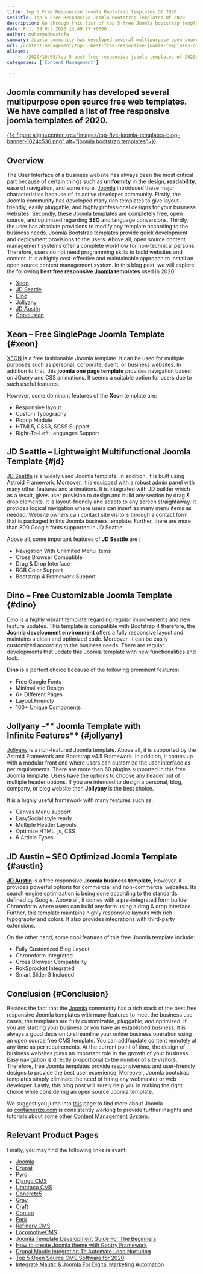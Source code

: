 ```yaml
---
title: Top 5 Free Responsive Joomla Bootstrap Templates Of 2020
seoTitle: Top 5 Free Responsive Joomla Bootstrap Templates Of 2020
description: Go through this list of top 5 free Joomla bootstrap templates for 2020. Choose the best one that fits the design and user experience of your business website.
date: Fri, 09 Oct 2020 13:49:17 +0000
author: muhammadmustafa
summary: Joomla community has developed several multipurpose open source free web templates. We have compiled a list of free responsive joomla templates of 2020.
url: /content-management/top-5-best-free-responsive-joomla-templates-of-2020/
aliases: 
    -  /2020/10/09/top-5-best-free-responsive-joomla-templates-of-2020/
categories: ['Content Management']

---
```

## Joomla community has developed several multipurpose open source free web templates. We have compiled a list of free responsive joomla templates of 2020.

[{{< figure align=center src="images/top-five-joomla-templates-blog-banner-1024x536.png" alt="joomla bootstrap templates">}}][1] 

## Overview

The User Interface of a business website has always been the most critical part because of certain things such as **uniformity** in the design, **readability**, ease of navigation, and some more. [Joomla][1] introduced these major characteristics because of its active developer community. Firstly, the Joomla community has developed many rich templates to give layout-friendly, easily pluggable, and highly professional designs for your business websites. Secondly, these [Joomla][1] templates are completely free, open source, and optimized regarding **SEO** and language conversions. Thirdly, the user has absolute provisions to modify any template according to the business needs. Joomla Bootstrap templates provide quick development and deployment provisions to the users. Above all, open source content management systems offer a complete workflow for non-technical persons. Therefore, users do not need programming skills to build websites and content. It is a highly cost-effective and maintainable approach to install an open source content management system. In this blog post, we will explore the following **best free responsive [Joomla][1] templates** used in 2020.

  * [Xeon][2]
  * [JD Seattle][3]
  * [Dino][4]
  * [Jollyany][5]
  * [JD Austin][6]
  * [Conclusion][7]

## **Xeon** – **Free SinglePage Joomla Template** {#xeon}

[XEON][8] is a free fashionable Joomla template. It can be used for multiple purposes such as personal, corporate, event, or business websites. In addition to that, this **joomla one page template** provides navigation based on JQuery and CSS animations. It seems a suitable option for users due to such useful features.

However, some dominant features of the **Xeon** template are:

  * Responsive layout
  * Custom Typography
  * Popup Module
  * HTML5, CSS3, SCSS Support
  * Right-To-Left Languages Support

## **JD Seattle** – **Lightweight Multifunctional Joomla Template** {#jd}

[JD Seattle][9] is a widely used Joomla template. In addition, it is built using Astroid Framework. Moreover, it is equipped with a robust admin panel with many other features and animations. It is integrated with JD builder which as a result, gives user provision to design and build any section by drag & drop elements. It is layout-friendly and adapts to any screen straightaway. It provides logical navigation where users can insert as many menu items as needed. Website owners can contact site visitors through a contact form that is packaged in this Joomla business template. Further, there are more than 800 Google fonts supported in JD Seattle.

Above all, some important features of **JD Seattle** are :

  * Navigation With Unlimited Menu Items
  * Cross Browser Compatible
  * Drag & Drop Interface
  * RGB Color Support
  * Bootstrap 4 Framework Support

## **Dino** – **Free Customizable Joomla Template** {#dino}

[Dino][10] is a highly vibrant template regarding regular improvements and new feature updates. This template is compatible with Bootstrap 4 therefore, the **Joomla development environment** offers a fully responsive layout and maintains a clean and optimized code. Moreover, It can be easily customized according to the business needs. There are regular developments that update this Joomla template with new functionalities and look. 

**Dino** is a perfect choice because of the following prominent features:

  * Free Google Fonts
  * Minimalistic Design
  * 6+ Different Pages
  * Layout Friendly
  * 100+ Unique Components

## **Jollyany** –** Joomla Template with Infinite Features** {#jollyany}

[Jollyany][11] is a rich-featured Joomla template. Above all, it is supported by the Astroid Framework and Bootstrap v4.5 Framework. In addition, it comes up with a modular front end where users can customize the user interface as per requirements. There are more than 60 plugins supported in this free Joomla template. Users have the options to choose any header out of multiple header options. If you are intended to design a personal, blog, company, or blog website then **Jollyany** is the best choice.

It is a highly useful framework with many features such as:

  * Canvas Menu support
  * EasySocial style ready
  * Multiple Header Layouts
  * Optimize HTML, js, CSS
  * 6 Article Types

## **JD Austin** – **SEO Optimized Joomla Template** {#austin}

**[JD Austin][12]** is a free responsive **Joomla business template**, However, it provides powerful options for commercial and non-commercial websites. Its search engine optimization is being done according to the standards defined by Google. Above all, it comes with a pre-integrated form builder Chronoform where users can build any form using a drag & drop interface. Further, this template maintains highly responsive layouts with rich typography and colors. It also provides integrations with third-party extensions.

On the other hand, some cool features of this free Joomla template include:

  * Fully Customized Blog Layout
  * Chronoform Integrated
  * Cross Browser Compatibility
  * RokSprocket Integrated
  * Smart Slider 3 Included

## Conclusion  {#Conclusion}

Besides the fact that the [Joomla][1] community has a rich stack of the best free responsive Joomla templates with many features to meet the business use cases, the templates are fully customizable, pluggable, and optimized. If you are starting your business or you have an established business, it is always a good decision to streamline your online business operation using an open source free CMS template. You can add/update content remotely at any time as per requirements. At the current point of time, the design of business websites plays an important role in the growth of your business. Easy navigation is directly proportional to the number of site visitors. Therefore, free Joomla templates provide responsiveness and user-friendly designs to provide the best user experience, Moreover, Joomla bootstrap templates simply eliminate the need of hiring any webmaster or web developer. Lastly, this blog post will surely help you in making the right choice while considering an open source Joomla template.

We suggest you jump into [this][1] page to find more about Joomla as [containerize.com][13] is consistently working to provide further insights and tutorials about some other [Content Management System][14].

## Relevant Product Pages

Finally, you may find the following links relevant:

  * [Joomla][15]
  * [Drupal][16]
  * [Pyro][17]
  * [Django CMS][18]
  * [Umbraco CMS][19]
  * [Concrete5][20]
  * [Grav][21]
  * [Craft][22]
  * [Contao][23]
  * [][24][Fork][24]
  * [][24][Refinery CMS][25]
  * [][24][LocomotiveCMS][26]
  * [Joomla Template Development Guide For The Beginners][27]
  * [How to create Joomla theme with Gantry Framework][28]
  * [Drupal Mautic Integration To Automate Lead Nurturing][29]
  * [Top 5 Open Source CMS Software for 2020][30]
  * [Integrate Mautic & Joomla For Digital Marketing Automation][31]

 [1]: https://href.li/?https://products.containerize.com/content-management/joomla
 [2]: #xeon
 [3]: #jd
 [4]: #dino
 [5]: #jollyany
 [6]: #austin
 [7]: #Conclusion
 [8]: https://www.joomshaper.com/joomla-templates/xeon
 [9]: https://www.joomdev.com/products/templates/jd-seattle-template
 [10]: https://www.templaza.com/download/joomla-templates/tz_membership/downloadinfo/222-tz-dino.html
 [11]: https://www.templaza.com/download/joomla-templates/tz_membership/downloadinfo/223-tz-jollyany.html
 [12]: https://www.joomdev.com/products/templates/jd-austin-template
 [13]: https://href.li/?https://www.containerize.com/
 [14]: https://href.li/?https://products.containerize.com/content-management
 [15]: https://products.containerize.com/content-management/joomla
 [16]: https://products.containerize.com/content-management/drupal
 [17]: https://products.containerize.com/content-management/pyro
 [18]: https://products.containerize.com/content-management/django
 [19]: https://products.containerize.com/content-management/umbraco
 [20]: https://products.containerize.com/content-management/concrete5
 [21]: https://products.containerize.com/content-management/grav
 [22]: https://products.containerize.com/content-management/craft
 [23]: https://products.containerize.com/content-management/contao
 [24]: https://products.containerize.com/content-management/fork
 [25]: https://products.containerize.com/content-management/refinery-cms
 [26]: https://products.containerize.com/content-management/locomotive-cms
 [27]: https://blog.containerize.com/2020/09/29/responsive-joomla-templates-tutorial/
 [28]: https://blog.containerize.com/2020/10/16/how-to-create-joomla-theme-with-gantry-framework/
 [29]: https://blog.containerize.com/2020/10/14/mautic-and-drupal-integration-to-automate-lead-nurturing/
 [30]: https://blog.containerize.com/2020/10/12/top-5-open-source-cms-software-for-2020/
 [31]: https://blog.containerize.com/2020/10/09/integrate-mautic-with-joomla-for-marketing-automation/